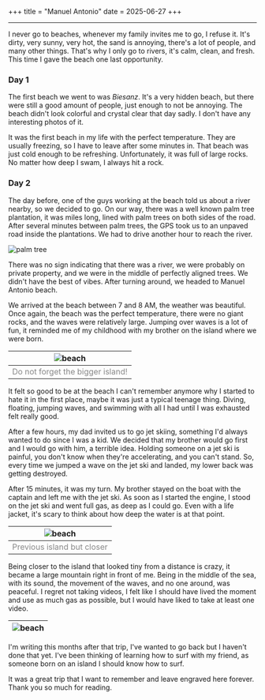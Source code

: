 +++
title = "Manuel Antonio"
date = 2025-06-27
+++

<hr>

I never go to beaches, whenever my family invites me to go, I refuse it. It's dirty, very sunny, very hot, the sand is annoying, there's a lot of people, and many other things. That's why I only go to rivers, it's calm, clean, and fresh. This time I gave the beach one last opportunity.

### Day 1

The first beach we went to was *Biesanz*. It's a very hidden beach, but there were still a good amount of people, just enough to not be annoying. The beach didn't look colorful and crystal clear that day sadly. I don't have any interesting photos of it.

It was the first beach in my life with the perfect temperature. They are usually freezing, so I have to leave after some minutes in. That beach was just cold enough to be refreshing. Unfortunately, it was full of large rocks. No matter how deep I swam, I always hit a rock.

### Day 2

The day before, one of the guys working at the beach told us about a river nearby, so we decided to go. On our way, there was a well known palm tree plantation, it was miles long, lined with palm trees on both sides of the road. After several minutes between palm trees, the GPS took us to an unpaved road inside the plantations. We had to drive another hour to reach the river.

![palm tree](/palmeras.webp)

There was no sign indicating that there was a river, we were probably on private property, and we were in the middle of perfectly aligned trees. We didn't have the best of vibes. After turning around, we headed to Manuel Antonio beach.

We arrived at the beach between 7 and 8 AM, the weather was beautiful. Once again, the beach was the perfect temperature, there were no giant rocks, and the waves were relatively large. Jumping over waves is a lot of fun, it reminded me of my childhood with my brother on the island where we were born.

|![beach](/manuel-antonio.webp)|
|:--:|
|<span style="color:#888888">Do not forget the bigger island!</span>

It felt so good to be at the beach I can't remember anymore why I started to hate it in the first place, maybe it was just a typical teenage thing. Diving, floating, jumping waves, and swimming with all I had until I was exhausted felt really good.

After a few hours, my dad invited us to go jet skiing, something I'd always wanted to do since I was a kid. We decided that my brother would go first and I would go with him, a terrible idea. Holding someone on a jet ski is painful,  you don't know when they're accelerating, and you can't stand. So, every time we jumped a wave on the jet ski and landed, my lower back was getting destroyed.

After 15 minutes, it was my turn. My brother stayed on the boat with the captain and left me with the jet ski. As soon as I started the engine, I stood on the jet ski and went full gas, as deep as I could go. Even with a life jacket, it's scary to think about how deep the water is at that point.

|![beach](/isla.webp)|
|:--:|
|<span style="color:#888888">Previous island but closer</span>|

Being closer to the island that looked tiny from a distance is crazy, it became a large mountain right in front of me. Being in the middle of the sea, with its sound, the movement of the waves, and no one around, was peaceful. I regret not taking videos, I felt like I should have lived the moment and use as much gas as possible, but I would have liked to take at least one video. 

|![beach](/mar.webp)|
|:--:|

I'm writing this months after that trip, I've wanted to go back but I haven't done that yet. I've been thinking of learning how to surf with my friend, as someone born on an island I should know how to surf. 

It was a great trip that I want to remember and leave engraved here forever. Thank you so much for reading.